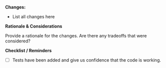 **Changes:**

- List all changes here

**Rationale & Considerations**

Provide a rationale for the changes. Are there any tradeoffs that were
considered?

**Checklist / Reminders**

- [ ] Tests have been added and give us confidence that the code is working.
